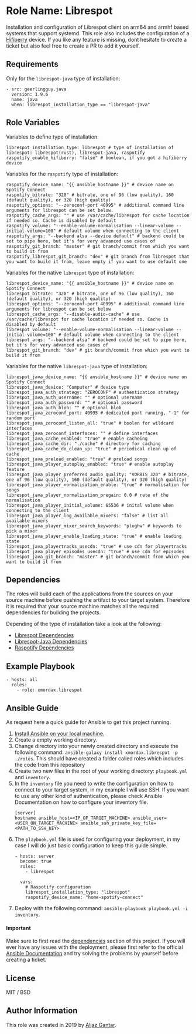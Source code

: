 Role Name: Librespot
=========

Installation and configuration of Librespot client on arm64 and armhf based systems that support systemd. This role also
includes the configuration of a [Hifiberry](https://www.hifiberry.com/shop/boards/hifiberry-dac-rtc/) device. If you
like any feature is missing, dont hesitate to create a ticket but also feel free to create a PR to add it yourself.

Requirements
------------

Only for the ```librespot-java``` type of installation:
```
- src: geerlingguy.java
  version: 1.9.6
  name: java
  when: librespot_installation_type == "librespot-java"
```

Role Variables
--------------
Variables to define type of installation:
```
librespot_installation_type: librespot # type of installation of librespot: librespot(rust), librespot-java, raspotify
raspotify_enable_hifiberry: "false" # boolean, if you got a hifiberry device
```
Variables for the ```raspotify``` type of installation:
```
raspotify_device_name: "{{ ansible_hostname }}" # device name on Spotify Connect
raspotify_bitrate: "320" # bitrate, one of 96 (low quality), 160 (default quality), or 320 (high quality)
raspotify_options: "--zeroconf-port 40995" # additional command line arguments for librespot can be set below.
raspotify_cache_args: "" # use /var/cache/librespot for cache location if needed so. Cache is disabled by default
raspotify_volume: "--enable-volume-normalisation --linear-volume --initial-volume=100" # default volume when connecting to the client
raspotify_args: "--backend alsa --device default" # backend could be set to pipe here, but it's for very advanced use cases of
raspotify_git_branch: "master" # git branch/commit from which you want to build it from
raspotify_librespot_git_branch: "dev" # git branch from librespot that you want to build it from, leave empty if you want to use default one
```
Variables for the native ```librespot``` type of installation:
```
librespot_device_name: "{{ ansible_hostname }}" # device name on Spotify Connect
librespot_bitrate: "320" # bitrate, one of 96 (low quality), 160 (default quality), or 320 (high quality)
librespot_options: "--zeroconf-port 40995" # additional command line arguments for librespot can be set below
librespot_cache_args: "--disable-audio-cache" # use /var/cache/librespot for cache location if needed so. Cache is disabled by default
librespot_volume: "--enable-volume-normalisation --linear-volume --initial-volume=100" # default volume when connecting to the client
librespot_args: "--backend alsa" # backend could be set to pipe here, but it's for very advanced use cases of
librespot_git_branch: "dev" # git branch/commit from which you want to build it from
```
Variables for the native ```librespot-java``` type of installation:
```
librespot_java_device_name: "{{ ansible_hostname }}" # device name on Spotify Connect
librespot_java_device: "Computer" # device type
librespot_java_auth_strategy: "ZEROCONF" # authentication strategy
librespot_java_auth_username: "" # optional username
librespot_java_auth_password: "" # optional password
librespot_java_auth_blob: "" # optional blob
librespot_java_zeroconf_port: 40995 # dedicated port running, "-1" for random port
librespot_java_zeroconf_listen_all: "true" # boolen for wildcard interfaces
librespot_java_zeroconf_interfaces: "" # define interfaces
librespot_java_cache_enabled: "true" # enable cacheing
librespot_java_cache_dir: "./cache" # directory for caching
librespot_java_cache_do_clean_up: "true" # periodical clean up of cache
librespot_java_preload_enabled: "true" # preload songs
librespot_java_player_autoplay_enabled: "true" # enable autoplay feature
librespot_java_player_preferred_audio_quality: "VORBIS_320" # bitrate, one of 96 (low quality), 160 (default quality), or 320 (high quality)
librespot_java_player_normalisation_enable: "true" # normalisation for songs
librespot_java_player_normalisation_pregain: 0.0 # rate of the normalisation
librespot_java_player_initial_volume: 65536 # inital volume when connecting to the client
librespot_java_player_log_available_mixers: "false" # list all available mixers
librespot_java_player_mixer_search_keywords: "plughw" # keywords to pick a mixer
librespot_java_player_enable_loading_state: "true" # enable loading state
librespot_java_playertracks_usecdn: "true" # use cdn for playertracks
librespot_java_player_episodes_usecdn: "true" # use cdn for episodes
librespot_java_git_branch: "master" # git branch/commit from which you want to build it from
```

Dependencies
------------

The roles will build each of the applications from the sources on your source machine before pushing the artifact to 
your target system. Therefore it is required that your source machine matches all the required dependencies for building
the projects.

Depending of the type of installation take a look at the following:
* [Librespot Dependencies](https://github.com/librespot-org/librespot#building)
* [Librespot-Java Dependencies](https://github.com/librespot-org/librespot-java#build-it)
* [Raspotify Dependencies](https://github.com/dtcooper/raspotify#building-the-package-yourself)

Example Playbook
----------------

    - hosts: all
      roles:
        - role: xmordax.librespot

Ansible Guide
-------------
As request here a quick guide for Ansible to get this project running.

1. [Install Ansible on your local machine.](https://docs.ansible.com/ansible/latest/installation_guide/intro_installation.html)
2. Create a empty working directory.
3. Change directory into your newly created directory and execute the following command: ```ansible-galaxy install xmordax.librespot -p ./roles```.
This should have created a folder called roles which includes the code from this repository
4. Create two new files in the root of your working directory: ```playbook.yml``` and ```inventory```.
5. In the ```inventory``` file you need to write the configuration on how to connect to your target system, in my
example I will use SSH. If you want to use any other kind of authentication, please check Ansible Documentation on how
to configure your inventory file.
    ```
    [server]
    hostname ansible_host=<IP_OF_TARGET_MACHINE> ansible_user=<USER_ON_TARGET_MACHINE> ansible_ssh_private_key_file=<PATH_TO_SSH_KEY>
    ``` 
6. The ```playbook.yml``` file is used for configuring your deployment, in my case I will do just basic configuration to
keep this guide simple.
    ```
    - hosts: server
      become: true
      roles:
        - librespot
    
      vars:
        # Raspotify configuration
        librespot_installation_type: "librespot"
        raspotify_device_name: "home-spotify-connect"
    ```
7. Deploy with the following command: ```ansible-playbook playbook.yml -i inventory```.

#### Important
Make sure to first read the [dependencies](https://github.com/xMordax/ansible-role-librespot#dependencies) section of
this project. If you will ever have any issues with the deployment, please first refer to the official [ Ansible Documentation](https://docs.ansible.com/ansible/latest/index.html)
and try solving the problems by yourself before creating a ticket.

License
-------

MIT / BSD

Author Information
------------------

This role was created in 2019 by [Aljaz Gantar](https://github.com/xMordax).
